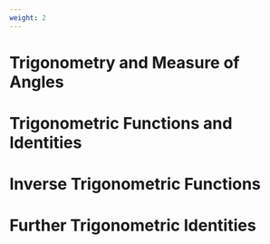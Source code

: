 ```yaml
---
weight: 2
---
```


# Trigonometry and Measure of Angles

# Trigonometric Functions and Identities

# Inverse Trigonometric Functions

# Further Trigonometric Identities